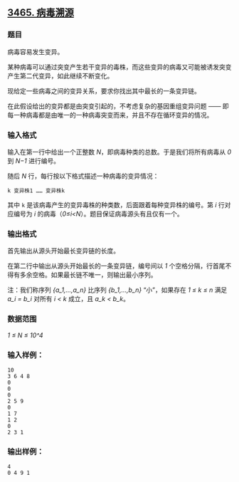 ## [3465. 病毒溯源](https://www.acwing.com/problem/content/3468/)

### 题目

病毒容易发生变异。

某种病毒可以通过突变产生若干变异的毒株，而这些变异的病毒又可能被诱发突变产生第二代变异，如此继续不断变化。

现给定一些病毒之间的变异关系，要求你找出其中最长的一条变异链。

在此假设给出的变异都是由突变引起的，不考虑复杂的基因重组变异问题 —— 即每一种病毒都是由唯一的一种病毒突变而来，并且不存在循环变异的情况。

### 输入格式

输入在第一行中给出一个正整数 *N*，即病毒种类的总数。于是我们将所有病毒从 *0* 到 *N−1* 进行编号。

随后 *N* 行，每行按以下格式描述一种病毒的变异情况：

`k 变异株1 …… 变异株k`

其中 `k` 是该病毒产生的变异毒株的种类数，后面跟着每种变异株的编号。第 *i* 行对应编号为 *i* 的病毒（*0≤i<N*）。题目保证病毒源头有且仅有一个。

### 输出格式

首先输出从源头开始最长变异链的长度。

在第二行中输出从源头开始最长的一条变异链，编号间以 *1* 个空格分隔，行首尾不得有多余空格。如果最长链不唯一，则输出最小序列。

注：我们称序列 *{a_1,…,a_n}* 比序列 *{b_1,…,b_n}* “小”，如果存在 *1 ≤ k ≤ n* 满足 *a_i = b_i* 对所有 *i < k* 成立，且 *a_k < b_k*。

### 数据范围

*1 ≤ N ≤ 10^4*

### 输入样例：

```
10
3 6 4 8
0
0
0
2 5 9
0
1 7
1 2
0
2 3 1
```

### 输出样例：

```
4
0 4 9 1
```

